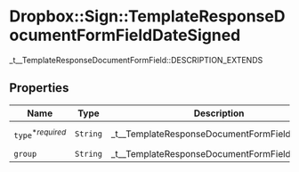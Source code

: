 # Dropbox::Sign::TemplateResponseDocumentFormFieldDateSigned

_t__TemplateResponseDocumentFormField::DESCRIPTION_EXTENDS

## Properties

| Name | Type | Description | Notes |
| ---- | ---- | ----------- | ----- |
| `type`<sup>*_required_</sup> | ```String``` |  _t__TemplateResponseDocumentFormField::TYPE  |  [default to 'date_signed'] |
| `group` | ```String``` |  _t__TemplateResponseDocumentFormField::GROUP  |  |

